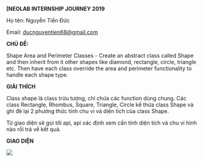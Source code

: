**[NEOLAB INTERNSHIP JOURNEY 2019**

Họ tên: Nguyễn Tiến Đức

Email: ducnguyentien68@gmail.com

**CHỦ ĐỀ:** 

Shape Area and Perimeter Classes - Create an abstract class called Shape and then inherit from it other shapes like diamond, rectangle, circle, triangle etc. Then have each class override the area and perimeter functionality to handle each shape type.

**GIẢI THÍCH**

Class shape là class trừu tượng, chỉ chứa các function dùng chung.
Các class Rectangle, Rhombus, Square, Triangle, Circle kế thừa class Shape và ghi đè lại 2 phương thức tính chu vi và diện tích của class Shape.

Từ giao diện sẽ gọi tới api, api xác định xem cần tính diện tích và chu vi hình nào rồi trả về kết quả.

**GIAO DIỆN**

<img src="https://i.ibb.co/dP8ttGX/demo.gif"></a><br /><a target='_blank' href='https://statewideinventory.org/'>

